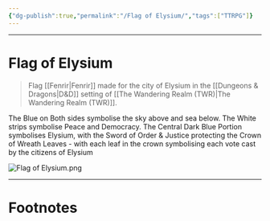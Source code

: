 ```yaml
---
{"dg-publish":true,"permalink":"/Flag of Elysium/","tags":["TTRPG"]}
---
```



---
# Flag of Elysium
> Flag [[Fenrir\|Fenrir]] made for the city of Elysium in the [[Dungeons & Dragons\|D&D]] setting of [[The Wandering Realm (TWR)\|The Wandering Realm (TWR)]].

The Blue on Both sides symbolise the sky above and sea below. The White strips symbolise Peace and Democracy. The Central Dark Blue Portion symbolises Elysium, with the Sword of Order & Justice protecting the Crown of Wreath Leaves - with each leaf in the crown symbolising each vote cast by the citizens of Elysium

![Flag of Elysium.png](/img/user/Vaulted%20Images/Flag%20of%20Elysium.png)


---
# Footnotes